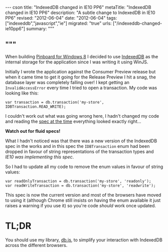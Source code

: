 --- cson
title: "IndexedDB changed in IE10 PP6"
metaTitle: "IndexedDB changed in IE10 PP6"
description: "A subtle change to IndexedDB in IE10 PP6"
revised: "2012-06-04"
date: "2012-06-04"
tags: ["indexeddb","javascript","ie"]
migrated: "true"
urls: ["/indexeddb-changed-ie10pp6"]
summary: """

"""
---
When building [Pinboard for Windows 8](http://www.aaron-powell.com/pinboard-for-win8) I decided to use [IndexedDB](http://www.w3.org/TR/IndexedDB/) as the internal storage for the application since I was writing it using WinJS.

Initially I wrote the application against the Consumer Preview release but when it came time to get it going for the Release Preview I hit a snag, the database layer was completely falling over! I kept getting an `InvalidAccessError` every time I tried to open a transaction. My code was looking like this:

	var transaction = db.transaction('my-store', IDBTransaction.READ_WRITE);
	
I couldn't work out what was going wrong here, I hadn't changed my code and reading the [spec at the time](http://www.w3.org/TR/2011/WD-IndexedDB-20111206/) everything looked exactly right...

**Watch out for fluid specs!**

What I hadn't noticed was that there was a new version of the IndexedDB spec in the works and in this spec the `IDBTransaction` enum had been dropped in favour of string representations of the transaction types and *IE10 was implementing this spec*.

So I had to update all my code to remove the enum values in favour of string values:

	var readOnlyTransaction = db.transaction('my-store', 'readonly');
	var readWriteTransaction = db.transaction('my-store', 'readwrite');
	
This spec is now the current version and most of the browsers have moved to using it (although Chrome still insists on having the enum available it just raises a warning if you use it) so you're code *should* work once updated.

# TL;DR

You should use my library, [db.js](http://aaronpowell.github.com/db.js/), to simplify your interaction with IndexedDB across the different browsers.